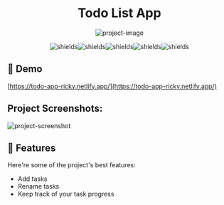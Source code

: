 <h1 align="center" id="title">Todo List App</h1>

<p align="center"><img src="https://socialify.git.ci/JG1109/todo-app/image?language=1&amp;owner=1&amp;name=1&amp;stargazers=1&amp;theme=Light" alt="project-image"></p>

<p align="center"><img src="https://img.shields.io/badge/html5-%23E34F26.svg?style=for-the-badge&amp;logo=html5&amp;logoColor=white" alt="shields"><img src="https://img.shields.io/badge/css3-%231572B6.svg?style=for-the-badge&amp;logo=css3&amp;logoColor=white" alt="shields"><img src="https://img.shields.io/badge/javascript-%23323330.svg?style=for-the-badge&amp;logo=javascript&amp;logoColor=%23F7DF1E" alt="shields"><img src="https://img.shields.io/badge/react-%2320232a.svg?style=for-the-badge&amp;logo=react&amp;logoColor=%2361DAFB" alt="shields"><img src="https://img.shields.io/badge/NPM-%23CB3837.svg?style=for-the-badge&amp;logo=npm&amp;logoColor=white" alt="shields"></p>

<h2>🚀 Demo</h2>

[https://todo-app-ricky.netlify.app/](https://todo-app-ricky.netlify.app/)

<h2>Project Screenshots:</h2>

<img src="./src/assets/demo.png" alt="project-screenshot" />

  
  
<h2>🧐 Features</h2>

Here're some of the project's best features:

*   Add tasks
*   Rename tasks
*   Keep track of your task progress
